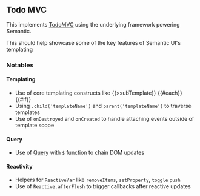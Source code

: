 ## Todo MVC

This implements [TodoMVC](https://todomvc.com/) using the underlying framework powering Semantic.

This should help showcase some of the key features of Semantic UI's templating

### Notables

#### Templating
* Use of core templating constructs like {{>subTemplate}} {{#each}} {{#if}} 
* Using `.child('templateName')` and `parent('templateName')` to traverse templates
* Use of `onDestroyed` and `onCreated` to handle attaching events outside of template scope

#### Query
* Use of [Query]() with `$` function to chain DOM updates

#### Reactivity
* Helpers for `ReactiveVar` like `removeItems`, `setProperty`, `toggle` `push`
* Use of `Reactive.afterFlush` to trigger callbacks after reactive updates

